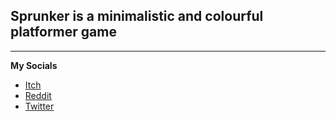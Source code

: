 ## Sprunker is a minimalistic and colourful platformer game
---
**My Socials** 

- [Itch](https://maverickscg.itch.io/)
- [Reddit](https://www.reddit.com/user/DankMavericks)
- [Twitter](https://twitter.com/mvricksdev)
